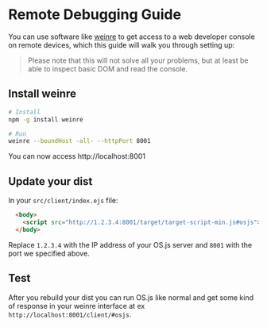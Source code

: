 # Remote Debugging Guide

You can use software like [weinre](http://people.apache.org/~pmuellr/weinre/docs/latest/) to get access to a web developer console on remote devices, which this guide will walk you through setting up:

> Please note that this will not solve all your problems, but at least be able to inspect basic DOM and read the console.

## Install weinre

```bash
# Install
npm -g install weinre

# Run
weinre --boundHost -all- --httpPort 8001
```

You can now access http://localhost:8001

## Update your dist

In your `src/client/index.ejs` file:

```html
  <body>
    <script src="http://1.2.3.4:8001/target/target-script-min.js#osjs"></script>
  </body>
```

Replace `1.2.3.4` with the IP address of your OS.js server and `8001` with the port we specified above.

## Test

After you rebuild your dist you can run OS.js like normal and get some kind of response in your weinre interface at ex `http://localhost:8001/client/#osjs`.
